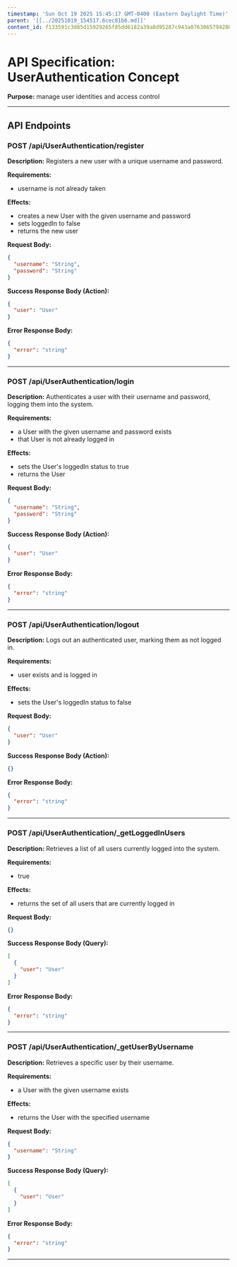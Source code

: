 ```yaml
---
timestamp: 'Sun Oct 19 2025 15:45:17 GMT-0400 (Eastern Daylight Time)'
parent: '[[../20251019_154517.6cec81b6.md]]'
content_id: f133591c3d85d15929265f85dd6182a39a8d95287c943a07630657942800d4a0
---
```


# API Specification: UserAuthentication Concept

**Purpose:** manage user identities and access control

***

## API Endpoints

### POST /api/UserAuthentication/register

**Description:** Registers a new user with a unique username and password.

**Requirements:**

* username is not already taken

**Effects:**

* creates a new User with the given username and password
* sets loggedIn to false
* returns the new user

**Request Body:**

```json
{
  "username": "String",
  "password": "String"
}
```

**Success Response Body (Action):**

```json
{
  "user": "User"
}
```

**Error Response Body:**

```json
{
  "error": "string"
}
```

***

### POST /api/UserAuthentication/login

**Description:** Authenticates a user with their username and password, logging them into the system.

**Requirements:**

* a User with the given username and password exists
* that User is not already logged in

**Effects:**

* sets the User's loggedIn status to true
* returns the User

**Request Body:**

```json
{
  "username": "String",
  "password": "String"
}
```

**Success Response Body (Action):**

```json
{
  "user": "User"
}
```

**Error Response Body:**

```json
{
  "error": "string"
}
```

***

### POST /api/UserAuthentication/logout

**Description:** Logs out an authenticated user, marking them as not logged in.

**Requirements:**

* user exists and is logged in

**Effects:**

* sets the User's loggedIn status to false

**Request Body:**

```json
{
  "user": "User"
}
```

**Success Response Body (Action):**

```json
{}
```

**Error Response Body:**

```json
{
  "error": "string"
}
```

***

### POST /api/UserAuthentication/\_getLoggedInUsers

**Description:** Retrieves a list of all users currently logged into the system.

**Requirements:**

* true

**Effects:**

* returns the set of all users that are currently logged in

**Request Body:**

```json
{}
```

**Success Response Body (Query):**

```json
[
  {
    "user": "User"
  }
]
```

**Error Response Body:**

```json
{
  "error": "string"
}
```

***

### POST /api/UserAuthentication/\_getUserByUsername

**Description:** Retrieves a specific user by their username.

**Requirements:**

* a User with the given username exists

**Effects:**

* returns the User with the specified username

**Request Body:**

```json
{
  "username": "String"
}
```

**Success Response Body (Query):**

```json
[
  {
    "user": "User"
  }
]
```

**Error Response Body:**

```json
{
  "error": "string"
}
```

***
